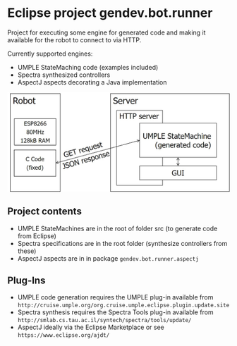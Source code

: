 # Eclipse project gendev.bot.runner
Project for executing some engine for generated code and making it available for the robot to connect to via HTTP.

Currently supported engines:
* UMPLE StateMaching code (examples included)
* Spectra synthesized controllers
* AspectJ aspects decorating a Java implementation

![schematic system overview](pics/architecture.jpg)

## Project contents
* UMPLE StateMachines are in the root of folder src (to generate code from Eclipse)
* Spectra specifications are in the root folder (synthesize controllers from these)
* AspectJ aspects are in in package `gendev.bot.runner.aspectj`


## Plug-Ins
* UMPLE code generation requires the UMPLE plug-in available from `http://cruise.umple.org/org.cruise.umple.eclipse.plugin.update.site`
* Spectra synthesis requires the Spectra Tools plug-in available from `http://smlab.cs.tau.ac.il/syntech/spectra/tools/update/`
* AspectJ ideally via the Eclipse Marketplace or see `https://www.eclipse.org/ajdt/`
